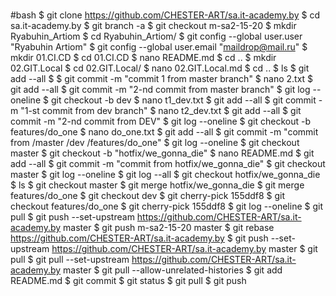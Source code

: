 #
#bash
$ git clone https://github.com/CHESTER-ART/sa.it-academy.by
$ cd sa.it-academy.by
$ git branch -a
$ git checkout m-sa2-15-20
$ mkdir Ryabuhin_Artiom
$ cd Ryabuhin_Artiom/
$ git config --global user.user "Ryabuhin Artiom"
$ git config --global user.email "maildrop@mail.ru"
$ mkdir 01.CI.CD
$ cd 01.CI.CD
$ nano README.md
$ cd ..
$ mkdir 02.GIT.Local
$ cd 02.GIT.Local/
$ nano 02.GIT.Local.md
$ cd ..
$ ls
$ git add --all
$ $ git commit -m "commit 1 from master branch"
$ nano 2.txt
$ git add --all
$ git commit -m "2-nd commit from master branch"
$ git log --oneline
$ git checkout -b dev
$ nano t1_dev.txt
$ git add --all
$ git commit -m "1-st commit from dev branch"
$ nano t2_dev.txt
$ git add --all
$ git commit -m "2-nd commit from DEV"
$ git log --oneline
$ git checkout -b features/do_one
$ nano do_one.txt
$ git add --all
$ git commit -m "commit from /master /dev /features/do_one"
$ git log --oneline
$ git checkout master
$ git checkout -b "hotfix/we_gonna_die"
$ nano README.md
$ git add --all
$ git commit -m "commit from hotfix/we_gonna_die"
$ git checkout master
$ git log --oneline
$ git log --all
$ git checkout hotfix/we_gonna_die
$ ls
$ git checkout master
$ git merge hotfix/we_gonna_die
$ git merge features/do_one
$ git checkout dev
$ git cherry-pick 155ddf8
$ git checkout features/do_one
$ git cherry-pick 155ddf8
$ git log --oneline
$ git pull
$ git push --set-upstream https://github.com/CHESTER-ART/sa.it-academy.by master
$ git push m-sa2-15-20 master
$ git rebase https://github.com/CHESTER-ART/sa.it-academy.by
$ git push --set-upstream https://github.com/CHESTER-ART/sa.it-academy.by master
$ git pull
$ git pull --set-upstream https://github.com/CHESTER-ART/sa.it-academy.by master
$ git pull --allow-unrelated-histories
$ git add README.md
$ git commit
$ git status
$ git pull
$ git push
